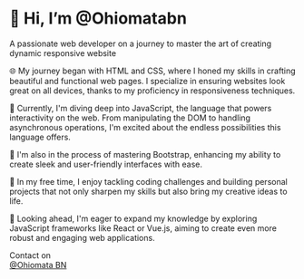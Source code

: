  <h1>👋 Hi, I’m @Ohiomatabn</h1>
 <p>A passionate web developer on a journey to master the art of creating dynamic responsive website</p>
 
<p>🌐 My journey began with HTML and CSS, where I honed my skills in crafting beautiful and functional web pages. I specialize in ensuring websites look great on all devices, thanks to my proficiency in responsiveness techniques.</p>
<p>📜 Currently, I'm diving deep into JavaScript, the language that powers interactivity on the web. From manipulating the DOM to handling asynchronous operations, I'm excited about the endless possibilities this language offers.</p>
<p>📘 I'm also in the process of mastering Bootstrap, enhancing my ability to create sleek and user-friendly interfaces with ease.</p>
<p>🌟 In my free time, I enjoy tackling coding challenges and building personal projects that not only sharpen my skills but also bring my creative ideas to life.</p>
<p>🚀 Looking ahead, I'm eager to expand my knowledge by exploring JavaScript frameworks like React or Vue.js, aiming to create even more robust and engaging web applications.</p>
<p>Contact on <br>
<a href="https://web.facebook.com/Ohiomatabn/"><i class="fa-brands fa-facebook-f fa-3x"></i> @Ohiomata BN</a></p>

<!---
Ohiomatabn/Ohiomatabn is a ✨ special ✨ repository because its `README.md` (this file) appears on your GitHub profile.
You can click the Preview link to take a look at your changes.
--->
